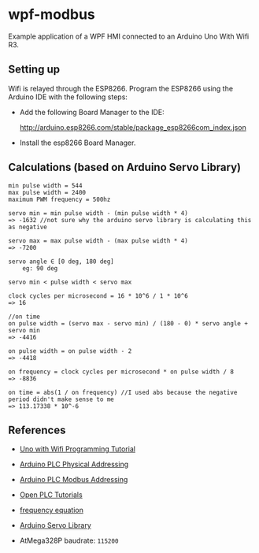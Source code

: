 # wpf-modbus
Example application of a WPF HMI connected to an Arduino Uno With Wifi R3.

## Setting up 

Wifi is relayed through the ESP8266. Program the ESP8266 using the Arduino IDE with the following steps:

- Add the following Board Manager to the IDE:

    http://arduino.esp8266.com/stable/package_esp8266com_index.json

- Install the esp8266 Board Manager.

## Calculations (based on Arduino Servo Library)

    min pulse width = 544
    max pulse width = 2400
    maximum PWM frequency = 500hz

    servo min = min pulse width - (min pulse width * 4)
    => -1632 //not sure why the arduino servo library is calculating this as negative

    servo max = max pulse width - (max pulse width * 4)
    => -7200

    servo angle ∈ [0 deg, 180 deg]
        eg: 90 deg

    servo min < pulse width < servo max

    clock cycles per microsecond = 16 * 10^6 / 1 * 10^6
    => 16
    
    //on time
    on pulse width = (servo max - servo min) / (180 - 0) * servo angle + servo min
    => -4416

    on pulse width = on pulse width - 2
    => -4418

    on frequency = clock cycles per microsecond * on pulse width / 8
    => -8836

    on time = abs(1 / on frequency) //I used abs because the negative period didn't make sense to me
    => 113.17338 * 10^-6

## References

- [Uno with Wifi Programming Tutorial](https://www.instructables.com/UNO-R3-WIFI-ESP8266-CH340G-Arduino-and-WIFI-a-Vers/)

- [Arduino PLC Physical Addressing](https://autonomylogic.com/docs/2-4-physical-addressing/)

- [Arduino PLC Modbus Addressing](https://autonomylogic.com/docs/2-5-modbus-addressing/)

- [Open PLC Tutorials](https://www.youtube.com/@openplc/videos)

- [frequency equation](https://en.wikipedia.org/wiki/Frequency)

- [Arduino Servo Library](https://github.com/arduino-libraries/Servo)

- AtMega328P baudrate: `115200`
